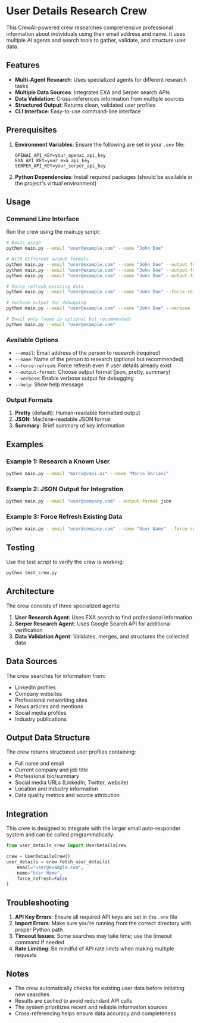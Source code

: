 # User Details Research Crew

This CrewAI-powered crew researches comprehensive professional information about individuals using their email address and name. It uses multiple AI agents and search tools to gather, validate, and structure user data.

## Features

- **Multi-Agent Research**: Uses specialized agents for different research tasks
- **Multiple Data Sources**: Integrates EXA and Serper search APIs
- **Data Validation**: Cross-references information from multiple sources
- **Structured Output**: Returns clean, validated user profiles
- **CLI Interface**: Easy-to-use command-line interface

## Prerequisites

1. **Environment Variables**: Ensure the following are set in your `.env` file:
   ```
   OPENAI_API_KEY=your_openai_api_key
   EXA_API_KEY=your_exa_api_key
   SERPER_API_KEY=your_serper_api_key
   ```

2. **Python Dependencies**: Install required packages (should be available in the project's virtual environment)

## Usage

### Command Line Interface

Run the crew using the main.py script:

```bash
# Basic usage
python main.py --email "user@example.com" --name "John Doe"

# With different output formats
python main.py --email "user@example.com" --name "John Doe" --output-format json
python main.py --email "user@example.com" --name "John Doe" --output-format summary
python main.py --email "user@example.com" --name "John Doe" --output-format pretty

# Force refresh existing data
python main.py --email "user@example.com" --name "John Doe" --force-refresh

# Verbose output for debugging
python main.py --email "user@example.com" --name "John Doe" --verbose

# Email only (name is optional but recommended)
python main.py --email "user@example.com"
```

### Available Options

- `--email`: Email address of the person to research (required)
- `--name`: Name of the person to research (optional but recommended)
- `--force-refresh`: Force refresh even if user details already exist
- `--output-format`: Choose output format (json, pretty, summary)
- `--verbose`: Enable verbose output for debugging
- `--help`: Show help message

### Output Formats

1. **Pretty** (default): Human-readable formatted output
2. **JSON**: Machine-readable JSON format
3. **Summary**: Brief summary of key information

## Examples

### Example 1: Research a Known User
```bash
python main.py --email "marco@vapi.ai" --name "Marco Bariani"
```

### Example 2: JSON Output for Integration
```bash
python main.py --email "user@company.com" --output-format json
```

### Example 3: Force Refresh Existing Data
```bash
python main.py --email "user@company.com" --name "User Name" --force-refresh
```

## Testing

Use the test script to verify the crew is working:

```bash
python test_crew.py
```

## Architecture

The crew consists of three specialized agents:

1. **User Research Agent**: Uses EXA search to find professional information
2. **Serper Research Agent**: Uses Google Search API for additional verification
3. **Data Validation Agent**: Validates, merges, and structures the collected data

## Data Sources

The crew searches for information from:
- LinkedIn profiles
- Company websites
- Professional networking sites
- News articles and mentions
- Social media profiles
- Industry publications

## Output Data Structure

The crew returns structured user profiles containing:
- Full name and email
- Current company and job title
- Professional bio/summary
- Social media URLs (LinkedIn, Twitter, website)
- Location and industry information
- Data quality metrics and source attribution

## Integration

This crew is designed to integrate with the larger email auto-responder system and can be called programmatically:

```python
from user_details_crew import UserDetailsCrew

crew = UserDetailsCrew()
user_details = crew.fetch_user_details(
    email="user@example.com",
    name="User Name",
    force_refresh=False
)
```

## Troubleshooting

1. **API Key Errors**: Ensure all required API keys are set in the `.env` file
2. **Import Errors**: Make sure you're running from the correct directory with proper Python path
3. **Timeout Issues**: Some searches may take time; use the timeout command if needed
4. **Rate Limiting**: Be mindful of API rate limits when making multiple requests

## Notes

- The crew automatically checks for existing user data before initiating new searches
- Results are cached to avoid redundant API calls
- The system prioritizes recent and reliable information sources
- Cross-referencing helps ensure data accuracy and completeness